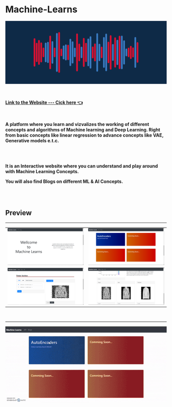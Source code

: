 # <strong>Machine-Learns</strong>

![](Images/Sound%20Wave.png)


<br>
<strong>

[Link to the Website --- Cick here 👈](http://machine-learns.herokuapp.com/)

<strong>

<br>

<p>

<strong>

<p>

A platform where you learn and vizvalizes the working of different concepts and algorithms of Machine learning and Deep Learning. Right from basic concepts like linear regression to advance concepts like VAE, Generative models e.t.c.

</p>


</strong>


</p>

<br><br>

<p>

It is an Interactive website where you can understand and play around with Machine Learning Concepts.
<br>

You will also find <strong>Blogs</strong> on different ML & AI Concepts. 
<p>

<br><br>


## <strong>Preview<strong>
---


<table>

<tr>
<td>
 <img src="Images/prev0.png" alt="Home Page" >
</td>
<td>
 <img src="Images/prev2.png" alt="Home Page" >
</td>
</tr>

<tr>
<td>
 <img src="Images/prev3.png" alt="Home Page" >
</td>
<td>
 <img src="Images/prev4.png" alt="Home Page" >
</td>
</tr>



</table>

<br>

---
<div align='center'>
    <img src='Images/GIF.gif'>
<div>